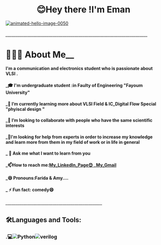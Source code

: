 <center><h1>😊Hey there !I'm Eman</h1></center>
                                  <a href="https://www.animatedimages.org/cat-hello-523.htm"><img src="https://www.animatedimages.org/data/media/523/animated-hello-image-0050.gif" border="0" alt="animated-hello-image-0050" /></a>
             <h6> ________________________________________________________________________</h6>
<h1>👨🏻‍💻  About Me__      </h1>      
<h4>I'm a communication and electronics student who is passionate about VLSI .</h4>
<h4>_🎓 I'm undergraduate student :in Faulty of Engineering "Fayoum University" </h4>
<h4>_🌱 I’m currently learning more about VLSI Field & IC_Digital Flow Special "phyiscal design " </h4>
<h4>_👯 I’m looking to collaborate with people who have the same scientific interests </h4>
<h4>_🤔I'm looking for help from experts in order to increase my knowledge and learn more from them in my field of work or in life in general</h4>
<h4>_ 💬 Ask me what I want to learn from you</h4>
<h4>_📫How to reach me:<a href=https://www.linkedin.com/in/%C2%BBeman-hussein-65004a21b/>My_LinkedIn_Page😊 </a>_<a href=emanhussein148@gmail.com
>My_Gmail</a></h4>
<h4>_😄 Pronouns:Farida & Amy....</h4>
<h4>_ ⚡ Fun fact: comedy😄</h4>
<h6>_________________________________________________</h6>
<h2>🛠️Languages and Tools:</h2>
<h3>.💻<img src="https://camo.githubusercontent.com/8717d68f9391c117fed2e684f1661d04825367eea9e812bce2316064552612cb/68747470733a2f2f696d672e736869656c64732e696f2f62616467652f2d507974686f6e2d3333333333333f7374796c653d666c6174266c6f676f3d707974686f6e" alt="Python" data-canonical-src="https://img.shields.io/badge/-Python-333333?style=flat&amp;logo=python" style="max-width: 100%;"><img src="https://camo.githubusercontent.com/c0faa9d12d946eb13e6ed45094723eca9908e1872807466b3e8402e54be4425a/68747470733a2f2f696d672e736869656c64732e696f2f62616467652f2d432b2b2d3333333333333f7374796c653d666c6174266c6f676f3d43253242253242266c6f676f436f6c6f723d303035393943" alt="verilog" data-canonical-src="https://img.shields.io/badge/-verilog-333333?style=flat&amp;logo=C%2B%2B&amp;logoColor=00599C" style="max-width: 100%;">

</h3>
<!--<img src="https://camo.githubusercontent.com/0ab3ccd947eb4db17d1c8ea89c6ba3e7042b1d7dc5e7bb893339937670c6ab8f/68747470733a2f2f692e696d6775722e636f6d2f4136625747466c2e676966" data-canonical-src="https://i.imgur.com/A6bWGFl.gif" style="max-width: 100%; display: inline-block;" data-target="animated-image.originalImage">

<!--
**eman465/eman465** is a ✨ _special_ ✨ repository because its `README.md` (this file) appears on your GitHub profile.

Here are some ideas to get you started:
![image](https://github.com/eman465/eman465/assets/161242657/4f2cc010-c647-4f84-a8ac-d8b0e0fc3663)

- 🔭 I’m currently working on ...
- 🌱 I’m currently learning ...
- 👯 I’m looking to collaborate on ...
- 🤔 I’m looking for help with ...
- 💬 Ask me about ...
- 📫 How to reach me: ...
- 😄 Pronouns: ...
- ⚡ Fun fact: ...
-->

